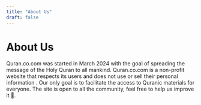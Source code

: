 ```yaml
---
title: "About Us"
draft: false
---
```


# About Us
Quran.co.com was started in March 2024 with the goal of spreading the message of the Holy Quran to all mankind. Quran.co.com is a non-profit website that respects its users and does not use or sell their personal information
. Our only goal is to facilitate the access to Quranic materials for everyone. The site is open to all the community, feel free to help us improve it 🙂.
